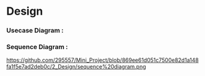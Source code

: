 # Design


### Usecase Diagram :

### Sequence Diagram :


https://github.com/295557/Mini_Project/blob/869ee61d051c7500e82d1a148fa1f5e7ad2deb0c/2_Design/sequence%20diagram.png
